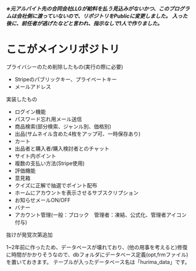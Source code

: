 ***※元アルバイト先の合同会社LLGが給料を払う見込みがないかつ、このプログラムは会社側に渡っていないので、リポジトリをPublicに変更しました。*** 
***入った後に、前任者が逃げたなどと言われ、指示なしで1人で作りました。***
# ここがメインリポジトリ


プライバシーのため削除したもの(実行の際に必要)
- Stripeのパブリックキー、プライベートキー
- メールアドレス

実装したもの
- ログイン機能
- パスワード忘れ用メール送信
- 商品検索(部分検索、ジャンル別、価格別)
- 出品(サムネイル含めた4枚をアップ可、一時保存あり)
- カート
- 出品者と購入者/購入検討者とのチャット
- サイト内ポイント
- 複数の支払い方法(Stripe使用)
- 評価機能
- 意見箱
- クイズに正解で抽選でポイント配布
- ホームにアカウントを表示させるサブスクリプション
- お知らせメールON/OFF
- バナー
- アカウント管理(一般：ブロック　管理者：凍結、公式化、管理者アイコン付与)

抜けが発覚次第追加

1~2年前に作ったため、データベースが壊れており、(他の用事を考えると)修復に時間がかかりそうなので、dbフォルダにデータベース定義(opt,frmファイル)を置いておきます。
テーブルが入ったデータベース名は「hurima_data」です。
